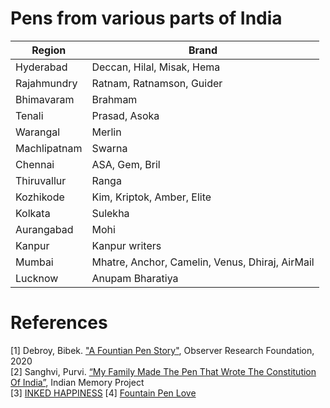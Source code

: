 # Pens from various parts of India
| Region            | Brand                                                |
| ----------------- | ---------------------------------------------------- |
| Hyderabad         | Deccan, Hilal, Misak, Hema                           |
| Rajahmundry       | Ratnam, Ratnamson, Guider                            |
| Bhimavaram        | Brahmam                                              |
| Tenali            | Prasad, Asoka                                        |
| Warangal          | Merlin                                               |
| Machlipatnam      | Swarna                                               |
| Chennai           | ASA, Gem, Bril                                       |
| Thiruvallur       | Ranga                                                |
| Kozhikode         | Kim, Kriptok, Amber, Elite                           |
| Kolkata           | Sulekha                                              |
| Aurangabad        | Mohi                                                 |
| Kanpur            | Kanpur writers                                       |
| Mumbai            | Mhatre, Anchor, Camelin, Venus, Dhiraj, AirMail      |
| Lucknow           | Anupam Bharatiya                                     |


# References
[1] Debroy, Bibek. ["A Fountian Pen Story"](https://www.orfonline.org/wp-content/uploads/2020/06/ORF-Monograph-Fountain-Pen-Story.pdf), Observer Research Foundation, 2020  
[2] Sanghvi, Purvi. [“My Family Made The Pen That Wrote The Constitution Of India”](https://www.indianmemoryproject.com/122/), Indian Memory Project  
[3] [INKED HAPPINESS](https://www.inkedhappiness.com/)
[4] [Fountain Pen Love](http://fountainpenlove.blogspot.com/)

